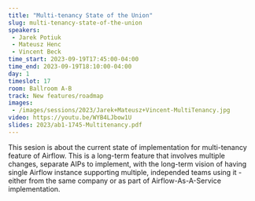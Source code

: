 ```yaml
---
title: "Multi-tenancy State of the Union"
slug: multi-tenancy-state-of-the-union
speakers:
 - Jarek Potiuk
 - Mateusz Henc
 - Vincent Beck
time_start: 2023-09-19T17:45:00-04:00
time_end: 2023-09-19T18:10:00-04:00
day: 1
timeslot: 17
room: Ballroom A-B
track: New features/roadmap
images:
 - /images/sessions/2023/Jarek+Mateusz+Vincent-MultiTenancy.jpg
video: https://youtu.be/WYB4LJbow1U
slides: 2023/ab1-1745-Multitenancy.pdf
---
```


This sesion is about the current state of implementation for multi-tenancy feature of Airflow. This is a long-term feature that involves multiple changes, separate AIPs to implement, with the long-term vision of having single Airflow instance supporting multiple, independed teams using it - either from the same company or as part of Airflow-As-A-Service implementation.